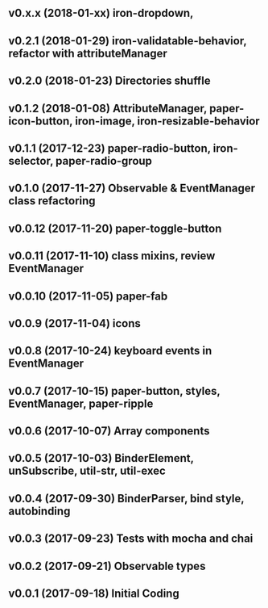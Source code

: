 ## v0.x.x  (2018-01-xx) iron-dropdown,
## v0.2.1  (2018-01-29) iron-validatable-behavior, refactor with attributeManager
## v0.2.0  (2018-01-23) Directories shuffle
## v0.1.2  (2018-01-08) AttributeManager, paper-icon-button, iron-image, iron-resizable-behavior
## v0.1.1  (2017-12-23) paper-radio-button, iron-selector, paper-radio-group
## v0.1.0  (2017-11-27) Observable & EventManager class refactoring
## v0.0.12 (2017-11-20) paper-toggle-button
## v0.0.11 (2017-11-10) class mixins, review EventManager
## v0.0.10 (2017-11-05) paper-fab
## v0.0.9  (2017-11-04) icons
## v0.0.8  (2017-10-24) keyboard events in EventManager
## v0.0.7  (2017-10-15) paper-button, styles, EventManager, paper-ripple
## v0.0.6  (2017-10-07) Array components
## v0.0.5  (2017-10-03) BinderElement, unSubscribe, util-str, util-exec
## v0.0.4  (2017-09-30) BinderParser, bind style, autobinding
## v0.0.3  (2017-09-23) Tests with mocha and chai
## v0.0.2  (2017-09-21) Observable types
## v0.0.1  (2017-09-18) Initial Coding